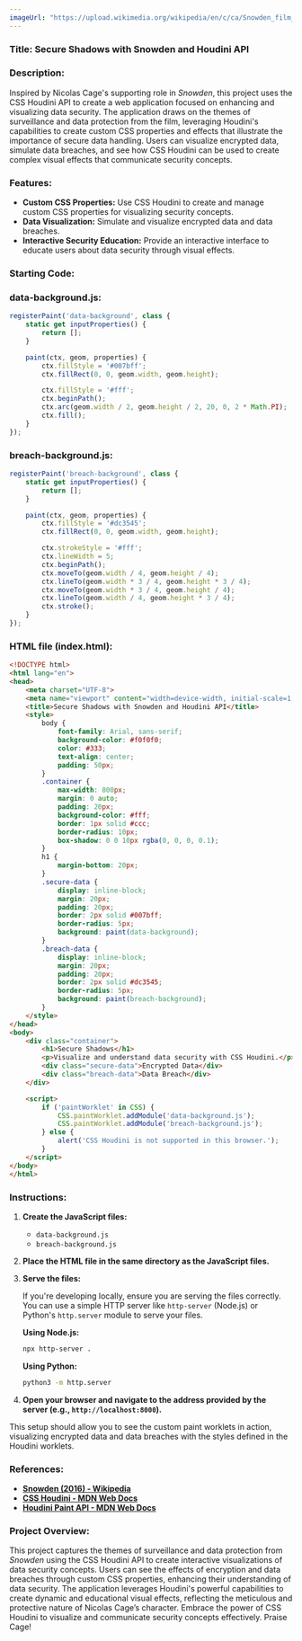 ```yaml
---
imageUrl: "https://upload.wikimedia.org/wikipedia/en/c/ca/Snowden_film_poster.jpg"
---
```

### **Title: Secure Shadows with Snowden and Houdini API**

### **Description:**
Inspired by Nicolas Cage's supporting role in *Snowden*, this project uses the CSS Houdini API to create a web application focused on enhancing and visualizing data security. The application draws on the themes of surveillance and data protection from the film, leveraging Houdini's capabilities to create custom CSS properties and effects that illustrate the importance of secure data handling. Users can visualize encrypted data, simulate data breaches, and see how CSS Houdini can be used to create complex visual effects that communicate security concepts.

### **Features:**
- **Custom CSS Properties:** Use CSS Houdini to create and manage custom CSS properties for visualizing security concepts.
- **Data Visualization:** Simulate and visualize encrypted data and data breaches.
- **Interactive Security Education:** Provide an interactive interface to educate users about data security through visual effects.

### **Starting Code:**

### **data-background.js:**

```javascript
registerPaint('data-background', class {
    static get inputProperties() {
        return [];
    }

    paint(ctx, geom, properties) {
        ctx.fillStyle = '#007bff';
        ctx.fillRect(0, 0, geom.width, geom.height);

        ctx.fillStyle = '#fff';
        ctx.beginPath();
        ctx.arc(geom.width / 2, geom.height / 2, 20, 0, 2 * Math.PI);
        ctx.fill();
    }
});
```

### **breach-background.js:**

```javascript
registerPaint('breach-background', class {
    static get inputProperties() {
        return [];
    }

    paint(ctx, geom, properties) {
        ctx.fillStyle = '#dc3545';
        ctx.fillRect(0, 0, geom.width, geom.height);

        ctx.strokeStyle = '#fff';
        ctx.lineWidth = 5;
        ctx.beginPath();
        ctx.moveTo(geom.width / 4, geom.height / 4);
        ctx.lineTo(geom.width * 3 / 4, geom.height * 3 / 4);
        ctx.moveTo(geom.width * 3 / 4, geom.height / 4);
        ctx.lineTo(geom.width / 4, geom.height * 3 / 4);
        ctx.stroke();
    }
});
```

### **HTML file (index.html):**

```html
<!DOCTYPE html>
<html lang="en">
<head>
    <meta charset="UTF-8">
    <meta name="viewport" content="width=device-width, initial-scale=1.0">
    <title>Secure Shadows with Snowden and Houdini API</title>
    <style>
        body {
            font-family: Arial, sans-serif;
            background-color: #f0f0f0;
            color: #333;
            text-align: center;
            padding: 50px;
        }
        .container {
            max-width: 800px;
            margin: 0 auto;
            padding: 20px;
            background-color: #fff;
            border: 1px solid #ccc;
            border-radius: 10px;
            box-shadow: 0 0 10px rgba(0, 0, 0, 0.1);
        }
        h1 {
            margin-bottom: 20px;
        }
        .secure-data {
            display: inline-block;
            margin: 20px;
            padding: 20px;
            border: 2px solid #007bff;
            border-radius: 5px;
            background: paint(data-background);
        }
        .breach-data {
            display: inline-block;
            margin: 20px;
            padding: 20px;
            border: 2px solid #dc3545;
            border-radius: 5px;
            background: paint(breach-background);
        }
    </style>
</head>
<body>
    <div class="container">
        <h1>Secure Shadows</h1>
        <p>Visualize and understand data security with CSS Houdini.</p>
        <div class="secure-data">Encrypted Data</div>
        <div class="breach-data">Data Breach</div>
    </div>

    <script>
        if ('paintWorklet' in CSS) {
            CSS.paintWorklet.addModule('data-background.js');
            CSS.paintWorklet.addModule('breach-background.js');
        } else {
            alert('CSS Houdini is not supported in this browser.');
        }
    </script>
</body>
</html>
```

### Instructions:

1. **Create the JavaScript files:**
   - `data-background.js`
   - `breach-background.js`

2. **Place the HTML file in the same directory as the JavaScript files.**

3. **Serve the files:**

   If you're developing locally, ensure you are serving the files correctly. You can use a simple HTTP server like `http-server` (Node.js) or Python's `http.server` module to serve your files.

   **Using Node.js:**

   ```sh
   npx http-server .
   ```

   **Using Python:**

   ```sh
   python3 -m http.server
   ```

4. **Open your browser and navigate to the address provided by the server (e.g., `http://localhost:8000`).**

This setup should allow you to see the custom paint worklets in action, visualizing encrypted data and data breaches with the styles defined in the Houdini worklets.

### **References:**
- **[Snowden (2016) - Wikipedia](https://en.wikipedia.org/wiki/Snowden_(film))**
- **[CSS Houdini - MDN Web Docs](https://developer.mozilla.org/en-US/docs/Web/Houdini)**
- **[Houdini Paint API - MDN Web Docs](https://developer.mozilla.org/en-US/docs/Web/API/CSS_Painting_API)**

### **Project Overview:**
This project captures the themes of surveillance and data protection from *Snowden* using the CSS Houdini API to create interactive visualizations of data security concepts. Users can see the effects of encryption and data breaches through custom CSS properties, enhancing their understanding of data security. The application leverages Houdini's powerful capabilities to create dynamic and educational visual effects, reflecting the meticulous and protective nature of Nicolas Cage’s character. Embrace the power of CSS Houdini to visualize and communicate security concepts effectively. Praise Cage!